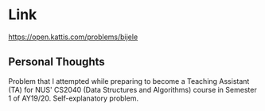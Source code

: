 # Link

https://open.kattis.com/problems/bijele

## Personal Thoughts

Problem that I attempted while preparing to become a Teaching Assistant (TA) for NUS' CS2040 (Data Structures and Algorithms) course in Semester 1 of AY19/20. Self-explanatory problem.

